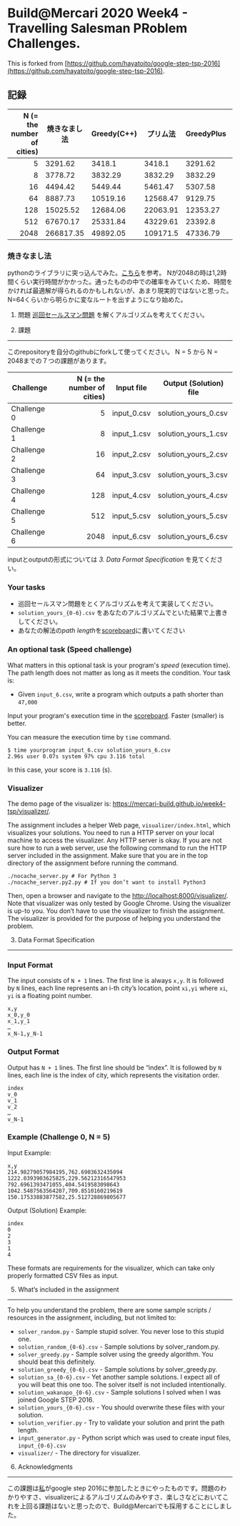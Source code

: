 # Build@Mercari 2020 Week4 - Travelling Salesman PRoblem Challenges.

This is forked from [https://github.com/hayatoito/google-step-tsp-2016](https://github.com/hayatoito/google-step-tsp-2016).

## 記録
| N (= the number of cities) | 焼きなまし法  | Greedy(C++)|プリム法    | GreedyPlus | Greedy+2opt| GreedyPlus+2opt | ConvexHull| ConvexHull+2opt |
| -------------------------: | ----------- | ---------- |-----------|------------|------------|-----------------|------------|---------------|
|                          5 | 3291.62     | 3418.1     | 3418.1    |3291.62     |3418.1      |3291.62          |3291.62     |3291.62     |
|                          8 | 3778.72     | 3832.29    | 3832.29   |3832.29     |3832.29     |3832.29          |3778.72     |3778.72     |
|                         16 | 4494.42     | 5449.44    | 5461.47   |5307.58     |4994.89     |4994.89          |4494.42     |4494.42     |
|                         64 | 8887.73     | 10519.16   | 12568.47  |9129.75     |8605.85     |8295.73          |8407.29     |8293.03     |
|                        128 | 15025.52    | 12684.06   | 22063.91  |12353.27    |11248.13    |10980.47         |12412.73    |11160.3     |
|                        512 | 67670.17    | 25331.84   | 43229.61  |23392.8     |21936.5     |21342.63         |25084.64    |21381.9     |
|                       2048 | 266817.35   | 49892.05   | 109171.5  |47336.79    |42885.4     |42374.47         |49980.18    |43216       |

### 焼きなまし法
pythonのライブラリに突っ込んでみた。[こちら](https://qiita.com/maskot1977/items/38e07042a9c5f3848877)を参考。
Nが2048の時は1,2時間くらい実行時間がかかった。通ったものの中での確率をみていくため、時間をかければ最適解が得られるのかもしれないが、あまり現実的ではないと思った。N=64くらいから明らかに変なルートを出すようになり始めた。

1. 問題
[巡回セールスマン問題](https://ja.wikipedia.org/wiki/%E5%B7%A1%E5%9B%9E%E3%82%BB%E3%83%BC%E3%83%AB%E3%82%B9%E3%83%9E%E3%83%B3%E5%95%8F%E9%A1%8C) を解くアルゴリズムを考えてください。

2. 課題
----
このrepositoryを自分のgithubにforkして使ってください。
N = 5 から N = 2048までの７つの課題があります。

| Challenge    | N (= the number of cities) | Input file  | Output (Solution) file |
| ------------ | -------------------------: | ----------- | ---------------------- |
| Challenge 0  |                          5 | input_0.csv | solution_yours_0.csv   |
| Challenge 1  |                          8 | input_1.csv | solution_yours_1.csv   |
| Challenge 2  |                         16 | input_2.csv | solution_yours_2.csv   |
| Challenge 3  |                         64 | input_3.csv | solution_yours_3.csv   |
| Challenge 4  |                        128 | input_4.csv | solution_yours_4.csv   |
| Challenge 5  |                        512 | input_5.csv | solution_yours_5.csv   |
| Challenge 6  |                       2048 | input_6.csv | solution_yours_6.csv   |

inputとoutputの形式については *3. Data Format Specification* を見てください。
### Your tasks

* 巡回セールスマン問題をとくアルゴリズムを考えて実装してください。
* `solution_yours_{0-6}.csv` をあなたのアルゴリズムでといた結果で上書きしてください。
* あなたの解法の*path length*を[scoreboard]に書いてください

[scoreboard]: https://docs.google.com/spreadsheets/d/1t4ScULZ7aZpDJL8i9AVFQfqL7sErjT5i3cmC1G5ecR8/edit?usp=sharing
### An optional task (Speed challenge)

What matters in this optional task is your program's *speed* (execution time). The path length does not matter as long as it meets the condition.
Your task is:

* Given `input_6.csv`, write a program which outputs a path shorter than `47,000`

Input your program's execution time in the [scoreboard]. Faster (smaller) is better.

You can measure the execution time by `time` command.

```shellsession
$ time yourprogram input_6.csv solution_yours_6.csv
2.96s user 0.07s system 97% cpu 3.116 total
```

In this case, your score is `3.116` (s).

### Visualizer

The demo page of the visualizer is:
https://mercari-build.github.io/week4-tsp/visualizer/.

The assignment includes a helper Web page, `visualizer/index.html`, which
visualizes your solutions. You need to run a HTTP server on your local machine
to access the visualizer. Any HTTP server is okay. If you are not sure how to
run a web server, use the following command to run the HTTP server included in
the assignment. Make sure that you are in the top directory of the assignment
before running the command.

``` shellsession
./nocache_server.py # For Python 3
./nocache_server.py2.py # If you don’t want to install Python3
```

Then, open a browser and navigate to the
[http://localhost:8000/visualizer/](http://localhost:8000/visualizer/). Note
that visualizer was only tested by Google Chrome.  Using the visualizer is
up-to you. You don’t have to use the visualizer to finish the assignment. The
visualizer is provided for the purpose of helping you understand the problem.

3. Data Format Specification
----

### Input Format

The input consists of `N + 1` lines. The first line is always `x,y`. It is followed by `N` lines, each line represents an i-th city’s location, point `xi,yi` where `xi`, `yi` is a floating point number.

```
x,y
x_0,y_0
x_1,y_1
…
x_N-1,y_N-1
```

### Output Format

Output has `N + 1` lines. The first line should be “index”. It is followed by `N` lines, each line is the index of city, which represents the visitation order.

```
index
v_0
v_1
v_2
…
v_N-1
```

### Example (Challenge 0, N = 5)

Input Example:

```
x,y
214.98279057984195,762.6903632435094
1222.0393903625825,229.56212316547953
792.6961393471055,404.5419583098643
1042.5487563564207,709.8510160219619
150.17533883877582,25.512728869805677
```

Output (Solution) Example:

```
index
0
2
3
1
4
```

These formats are requirements for the visualizer, which can take only properly formatted CSV files as input.

5. What’s included in the assignment
----

To help you understand the problem, there are some sample scripts / resources
in the assignment, including, but not limited to:

- `solver_random.py` - Sample stupid solver. You never lose to this stupid one.
- `solution_random_{0-6}.csv` - Sample solutions by solver_random.py.
- `solver_greedy.py` - Sample solver using the greedy algorithm. You should beat this definitely.
- `solution_greedy_{0-6}.csv` - Sample solutions by solver_greedy.py.
- `solution_sa_{0-6}.csv` - Yet another sample solutions. I expect all of you will beat this one too. The solver itself is not included intentionally.
- `solution_wakanapo_{0-6}.csv` - Sample solutions I solved when I was joined Google STEP 2016.
- `solution_yours_{0-6}.csv` - You should overwrite these files with your solution.
- `solution_verifier.py` - Try to validate your solution and print the path length.
- `input_generator.py` - Python script which was used to create input files, `input_{0-6}.csv`
- `visualizer/` - The directory for visualizer.

6. Acknowledgments
----
この課題は[私](https://github.com/wakanapo)がgoogle step 2016に参加したときにやったものです。問題のわかりやすさ、visualizerによるアルゴリズムのみやすさ、楽しさなどにおいてこれを上回る課題はないと思ったので、Build@Mercariでも採用することにしました。
